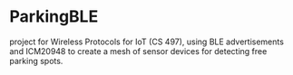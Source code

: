 # ParkingBLE
project for Wireless Protocols for IoT (CS 497), using BLE advertisements and ICM20948 to create a mesh of sensor devices for detecting free parking spots.
